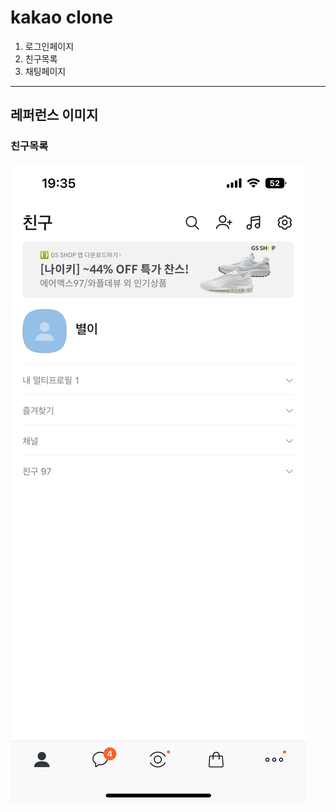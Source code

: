 # kakao clone
1. 로그인페이지
1. 친구목록
1. 채팅페이지
*** 
## 레퍼런스 이미지
### 친구목록
![친구목록](./assets/images/README/README_friend.jpeg)

<!--주석-->
<!--이미지 크기 수정-->